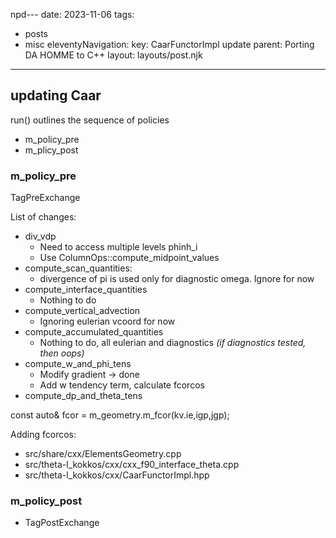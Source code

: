 npd---
date: 2023-11-06
tags:
  - posts
  - misc
eleventyNavigation:
  key: CaarFunctorImpl update
  parent: Porting DA HOMME to C++
layout: layouts/post.njk
---


## updating Caar
run() outlines the sequence of policies
  * m_policy_pre
  * m_plicy_post
  

  
### m_policy_pre
TagPreExchange

List of changes:
  * div_vdp
    * Need to access multiple levels phinh_i
    * Use ColumnOps::compute_midpoint_values
  * compute_scan_quantities:
    * divergence of pi is used only for diagnostic omega. Ignore for now
  * compute_interface_quantities
    * Nothing to do 
  * compute_vertical_advection
    * Ignoring eulerian vcoord for now
  * compute_accumulated_quantities
    * Nothing to do, all eulerian and diagnostics *(if diagnostics tested, then oops)*
  * compute_w_and_phi_tens
    * Modify gradient -> done
    * Add w tendency term, calculate fcorcos
  * compute_dp_and_theta_tens
    
  const auto& fcor = m_geometry.m_fcor(kv.ie,igp,jgp); 
  
Adding fcorcos:
  * src/share/cxx/ElementsGeometry.cpp
  * src/theta-l_kokkos/cxx/cxx_f90_interface_theta.cpp
  * src/theta-l_kokkos/cxx/CaarFunctorImpl.hpp
    
  
  
  
### m_policy_post
  * TagPostExchange
